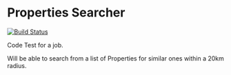 Properties Searcher
====

[![Build Status](https://travis-ci.org/richrace/search-properties.png?branch=master)](https://travis-ci.org/richrace/search-properties)

Code Test for a job.

Will be able to search from a list of Properties for similar ones within a 20km radius.

